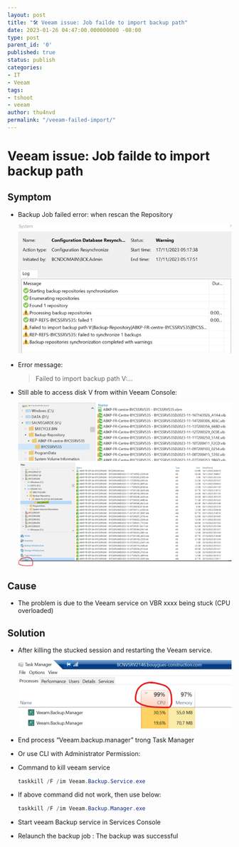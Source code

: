 ```yaml
---
layout: post
title: "🛠 Veeam issue: Job failde to import backup path"
date: 2023-01-26 04:47:00.000000000 -08:00
type: post
parent_id: '0'
published: true
status: publish
categories:
- IT
- Veeam
tags:
- tshoot
- veeam
author: thu4nvd
permalink: "/veeam-failed-import/"
---
```


# Veeam issue: Job failde to import backup path

## Symptom
* Backup Job failed error:  when rescan the Repository
  
  ![Alt text](../assets/2024/v-imp1.png)


* Error message: 
  
  > Failed to import backup path V:...

* Still able to access disk V from within Veeam Console:  

  ![Alt text](../assets/2024/v-imp2.png)
  ![Alt text](../assets/2024/v-imp3.png)

## Cause

* The problem is due to the Veeam service on VBR xxxx being stuck (CPU overloaded)

## Solution
* After killing the stucked session and restarting the Veeam service.   
  
  ![Alt text](../assets/2024/v-imp4.png)

* End process “Veeam.backup.manager” trong Task Manager

* Or use CLI with Administrator Permission:
* Command to kill veeam service  
  
  ```powershell
  taskkill /F /im Veeam.Backup.Service.exe
  ```

* If above command did not work, then use below:  
  
  ```powershell
  taskkill /F /im Veeam.Backup.Manager.exe
  ```
* Start veeam Backup service in Services Console
* Relaunch the backup job : The backup was successful  